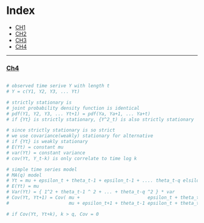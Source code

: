 <h1 id="index.top"> Index </h1>

* [CH1](https://github.com/JoshXie0809/myNotes/blob/main/note/note_003_financial_computing_mid1_ch1.md#ch1) 
* [CH2](https://github.com/JoshXie0809/myNotes/blob/main/note/note_004_financial_computing_mid1_ch2.md#ch2)
* [CH3](https://github.com/JoshXie0809/myNotes/blob/main/note/note_005_financial_computing_mid1_ch3.md#ch3)
* [CH4](#ch4)
---
[<h3 id="ch4">Ch4</h3>](#index.top)

```r

# observed time serive Y with length t
# Y = c(Y1, Y2, Y3, ... Yt)

# strictly stationary is
# joint probability density function is identical
# pdf(Y1, Y2, Y3, ... Yt+1) = pdf(Ya, Ya+1, ... Ya+t)
# if {Yt} is strictly stationary, {Y^2_t) is also strictly stationary

# since strictly stationary is so strict
# we use covariance(weakly) stationary for alternative
# if {Yt} is weakly stationary
# E(Yt) = constant mu
# var(Yt) = constant variance
# cov(Yt, Y_t-k) is only correlate to time log k

# simple time series model
# MA(q) model
# Yt = mu + epsilon_t + theta_t-1 + epsilon_t-1 + .... theta_t-q elsilon_t-q, elsilon ~ GWN(0, var)
# E(Yt) = mu
# Var(Yt) = { 1^2 + theta_t-1 ^ 2 + ... + theta_t-q ^2 } * var
# Cov(Yt, Yt+1) = Cov( mu +                         epsilon_t + theta_t-1 + epsilon_t-1 + ............................ + theta_t-q elsilon_t-q,
#                      mu + epsilon_t+1 + theta_t-1 epsilon_t + theta_t-2 + epsilon_t-1 + .... theta_t-q elsilon_t-q+1

# if Cov(Yt, Yt+k), k > q, Cov = 0

```
